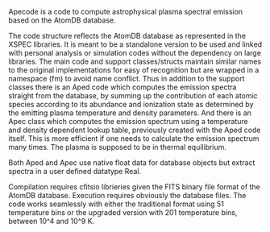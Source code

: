 Apecode is a code to compute astrophysical plasma spectral emission based on the AtomDB database.

The code structure reflects the AtomDB database as represented in the XSPEC libraries.
It is meant to be a standalone version to be used and linked with personal analysis or 
simulation codes without the dependency on large libraries.
The main code and support classes/structs maintain similar names to the original implementations
for easy of recognition but are wrapped in a namespace (fm) to avoid name conflict.
Thus in addition to the support classes there is an Aped code which computes the emission spectra
straight from the database, by summing up the contribution of each atomic species according
to its abundance and ionization state as determined by the emitting plasma temperature and
density parameters. And there is an Apec class which computes the emission spectrum using a 
temperature and density dependent lookup table, previously created with the Aped code itself.
This is more efficient if one needs to calculate the emission spectrum many times. The plasma 
is supposed to be in thermal equilibrium.

Both Aped and Apec use native float data for database objects but extract spectra in a user 
defined datatype Real.

Compilation requires cfitsio librieries given the FITS binary file format of the AtomDB database.
Execution requires obviously the database files. The code works seamlessly with either the
traditional format using 51 temperature bins or the upgraded version with 201 temperature bins,
between 10^4 and 10^9 K.
